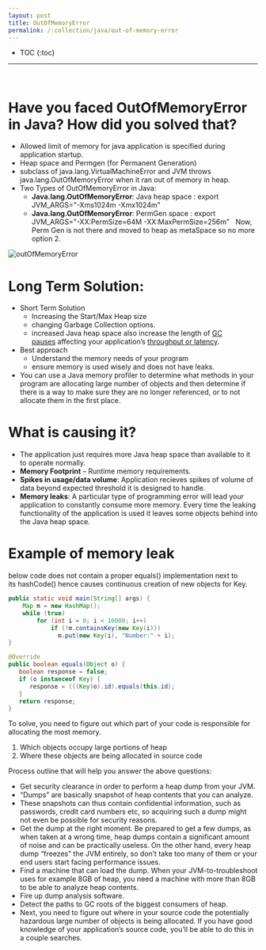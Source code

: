 ```yaml
---
layout: post
title: OutOfMemoryError
permalink: /:collection/java/out-of-memory-error
---
```


- TOC
{:toc}

<hr><br>


# Have you faced OutOfMemoryError in Java? How did you solved that?
- Allowed limit of memory for java application is specified during application startup.
- Heap space and Permgen (for Permanent Generation)
- subclass of java.lang.VirtualMachineError and JVM throws java.lang.OutOfMemoryError when it ran out of memory in heap.
- Two Types of OutOfMemoryError in Java:
	- **Java.lang.OutOfMemoryError**: Java heap space : export JVM_ARGS="-Xms1024m -Xmx1024m"
	- **Java.lang.OutOfMemoryError**: PermGen space : export JVM_ARGS="-XX:PermSize=64M -XX:MaxPermSize=256m"
 
Now, Perm Gen is not there and moved to heap as metaSpace so no more option 2.

![outOfMemoryError]({{site.cdn}}/java/jvm-architecture/outOfMemoryError.png)

# Long Term Solution: 
- Short Term Solution
	- Increasing the Start/Max Heap size
	- changing Garbage Collection options.
	- increased Java heap space also increase the length of [GC pauses](https://plumbr.io/handbook/gc-tuning/example/tuning-for-throughput) affecting your application’s [throughput or latency](https://plumbr.io/handbook/gc-tuning/throughput-vs-latency-vs-capacity).
- Best approach
	- Understand the memory needs of your program 
	- ensure memory is used wisely and does not have leaks. 
- You can use a Java memory profiler to determine what methods in your program are allocating large number of objects and then determine if there is a way to make sure they are no longer referenced, or to not allocate them in the first place.

# What is causing it?
- The application just requires more Java heap space than available to it to operate normally.
- **Memory Footprint** – Runtime memory requirements.
- **Spikes in usage/data volume**: Application recieves spikes of volume of data beyond expected threshold it is designed to handle.
- **Memory leaks**: A particular type of programming error will lead your application to constantly consume more memory. Every time the leaking functionality of the application is used it leaves some objects behind into the Java heap space. 

# Example of memory leak
below code does not contain a proper equals() implementation next to its hashCode() hence causes continuous creation of new objects for Key.
```java
public static void main(String[] args) {
    Map m = new HashMap();
    while (true)
        for (int i = 0; i < 10000; i++)
            if (!m.containsKey(new Key(i)))
              m.put(new Key(i), "Number:" + i);
}
```
```java
@Override
public boolean equals(Object o) {
   boolean response = false;
   if (o instanceof Key) {
      response = (((Key)o).id).equals(this.id);
   }
   return response;
}
```
To solve, you need to figure out which part of your code is responsible for allocating the most memory.
1. Which objects occupy large portions of heap
2. Where these objects are being allocated in source code

Process outline that will help you answer the above questions:
- Get security clearance in order to perform a heap dump from your JVM. 
- “Dumps” are basically snapshot of heap contents that you can analyze. 
- These snapshots can thus contain confidential information, such as passwords, credit card numbers etc, so acquiring such a dump might not even be possible for security reasons.
- Get the dump at the right moment. Be prepared to get a few dumps, as when taken at a wrong time, heap dumps contain a significant amount of noise and can be practically useless. On the other hand, every heap dump “freezes” the JVM entirely, so don’t take too many of them or your end users start facing performance issues.
- Find a machine that can load the dump. When your JVM-to-troubleshoot uses for example 8GB of heap, you need a machine with more than 8GB to be able to analyze heap contents. 
- Fire up dump analysis software.
- Detect the paths to GC roots of the biggest consumers of heap. 
- Next, you need to figure out where in your source code the potentially hazardous large number of objects is being allocated. If you have good knowledge of your application’s source code, you’ll be able to do this in a couple searches.
